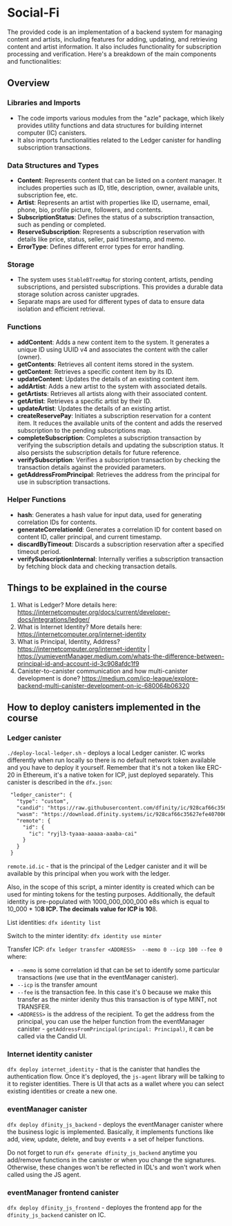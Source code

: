# Social-Fi

The provided code is an implementation of a backend system for managing content and artists, including features for adding, updating, and retrieving content and artist information. It also includes functionality for subscription processing and verification. Here's a breakdown of the main components and functionalities:

## Overview

### Libraries and Imports

- The code imports various modules from the "azle" package, which likely provides utility functions and data structures for building internet computer (IC) canisters.
- It also imports functionalities related to the Ledger canister for handling subscription transactions.

### Data Structures and Types

- **Content**: Represents content that can be listed on a content manager. It includes properties such as ID, title, description, owner, available units, subscription fee, etc.
- **Artist**: Represents an artist with properties like ID, username, email, phone, bio, profile picture, followers, and contents.
- **SubscriptionStatus**: Defines the status of a subscription transaction, such as pending or completed.
- **ReserveSubscription**: Represents a subscription reservation with details like price, status, seller, paid timestamp, and memo.
- **ErrorType**: Defines different error types for error handling.

### Storage

- The system uses `StableBTreeMap` for storing content, artists, pending subscriptions, and persisted subscriptions. This provides a durable data storage solution across canister upgrades.
- Separate maps are used for different types of data to ensure data isolation and efficient retrieval.

### Functions

- **addContent**: Adds a new content item to the system. It generates a unique ID using UUID v4 and associates the content with the caller (owner).
- **getContents**: Retrieves all content items stored in the system.
- **getContent**: Retrieves a specific content item by its ID.
- **updateContent**: Updates the details of an existing content item.
- **addArtist**: Adds a new artist to the system with associated details.
- **getArtists**: Retrieves all artists along with their associated content.
- **getArtist**: Retrieves a specific artist by their ID.
- **updateArtist**: Updates the details of an existing artist.
- **createReservePay**: Initiates a subscription reservation for a content item. It reduces the available units of the content and adds the reserved subscription to the pending subscriptions map.
- **completeSubscription**: Completes a subscription transaction by verifying the subscription details and updating the subscription status. It also persists the subscription details for future reference.
- **verifySubscription**: Verifies a subscription transaction by checking the transaction details against the provided parameters.
- **getAddressFromPrincipal**: Retrieves the address from the principal for use in subscription transactions.

### Helper Functions

- **hash**: Generates a hash value for input data, used for generating correlation IDs for contents.
- **generateCorrelationId**: Generates a correlation ID for content based on content ID, caller principal, and current timestamp.
- **discardByTimeout**: Discards a subscription reservation after a specified timeout period.
- **verifySubscriptionInternal**: Internally verifies a subscription transaction by fetching block data and checking transaction details.

## Things to be explained in the course

1. What is Ledger? More details here: <https://internetcomputer.org/docs/current/developer-docs/integrations/ledger/>
2. What is Internet Identity? More details here: <https://internetcomputer.org/internet-identity>
3. What is Principal, Identity, Address? <https://internetcomputer.org/internet-identity> | <https://yumieventManager.medium.com/whats-the-difference-between-principal-id-and-account-id-3c908afdc1f9>
4. Canister-to-canister communication and how multi-canister development is done? <https://medium.com/icp-league/explore-backend-multi-canister-development-on-ic-680064b06320>

## How to deploy canisters implemented in the course

### Ledger canister

`./deploy-local-ledger.sh` - deploys a local Ledger canister. IC works differently when run locally so there is no default network token available and you have to deploy it yourself. Remember that it's not a token like ERC-20 in Ethereum, it's a native token for ICP, just deployed separately.
This canister is described in the `dfx.json`:

```markdown
 "ledger_canister": {
   "type": "custom",
   "candid": "https://raw.githubusercontent.com/dfinity/ic/928caf66c35627efe407006230beee60ad38f090/rs/rosetta-api/icp_ledger/ledger.did",
   "wasm": "https://download.dfinity.systems/ic/928caf66c35627efe407006230beee60ad38f090/canisters/ledger-canister.wasm.gz",
   "remote": {
     "id": {
       "ic": "ryjl3-tyaaa-aaaaa-aaaba-cai"
     }
   }
 }
```

`remote.id.ic` - that is the principal of the Ledger canister and it will be available by this principal when you work with the ledger.

Also, in the scope of this script, a minter identity is created which can be used for minting tokens
for the testing purposes.
Additionally, the default identity is pre-populated with 1000_000_000_000 e8s which is equal to 10_000 * 10**8 ICP.
The decimals value for ICP is 10**8.

List identities:
`dfx identity list`

Switch to the minter identity:
`dfx identity use minter`

Transfer ICP:
`dfx ledger transfer <ADDRESS>  --memo 0 --icp 100 --fee 0`
where:

- `--memo` is some correlation id that can be set to identify some particular transactions (we use that in the eventManager canister).
- `--icp` is the transfer amount
- `--fee` is the transaction fee. In this case it's 0 because we make this transfer as the minter idenity thus this transaction is of type MINT, not TRANSFER.
- `<ADDRESS>` is the address of the recipient. To get the address from the principal, you can use the helper function from the eventManager canister - `getAddressFromPrincipal(principal: Principal)`, it can be called via the Candid UI.

### Internet identity canister

`dfx deploy internet_identity` - that is the canister that handles the authentication flow. Once it's deployed, the `js-agent` library will be talking to it to register identities. There is UI that acts as a wallet where you can select existing identities
or create a new one.

### eventManager canister

`dfx deploy dfinity_js_backend` - deploys the eventManager canister where the business logic is implemented.
Basically, it implements functions like add, view, update, delete, and buy events + a set of helper functions.

Do not forget to run `dfx generate dfinity_js_backend` anytime you add/remove functions in the canister or when you change the signatures.
Otherwise, these changes won't be reflected in IDL's and won't work when called using the JS agent.

### eventManager frontend canister

`dfx deploy dfinity_js_frontend` - deployes the frontend app for the `dfinity_js_backend` canister on IC.
